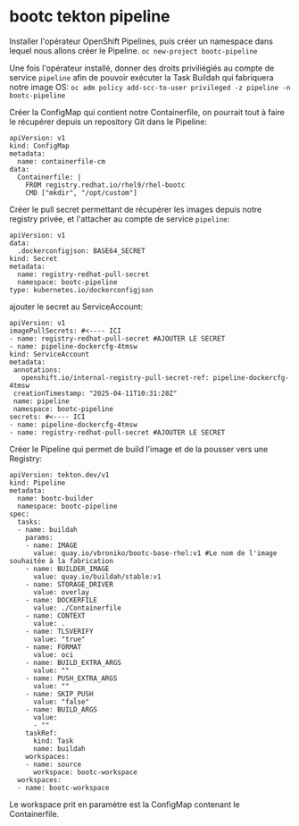 # bootc tekton pipeline

Installer l'opérateur OpenShift Pipelines, puis créer un namespace dans lequel nous allons créer le Pipeline.
`oc new-project bootc-pipeline`

Une fois l'opérateur installé, donner des droits priviliégiés au compte de service `pipeline` afin de pouvoir exécuter la Task Buildah qui fabriquera notre image OS:
`oc adm policy add-scc-to-user privileged -z pipeline -n bootc-pipeline`

Créer la ConfigMap qui contient notre Containerfile, on pourrait tout à faire le récupérer depuis un repository Git dans le Pipeline:
```
apiVersion: v1
kind: ConfigMap
metadata:
  name: containerfile-cm
data:
  Containerfile: |
    FROM registry.redhat.io/rhel9/rhel-bootc
    CMD ["mkdir", "/opt/custom"]
```

Créer le pull secret permettant de récupérer les images depuis notre registry privée, et l'attacher au compte de service `pipeline`:

```
apiVersion: v1
data:
  .dockerconfigjson: BASE64_SECRET
kind: Secret
metadata:
  name: registry-redhat-pull-secret
  namespace: bootc-pipeline
type: kubernetes.io/dockerconfigjson

```

 ajouter le secret au ServiceAccount:
 ```
apiVersion: v1
imagePullSecrets: #<---- ICI
- name: registry-redhat-pull-secret #AJOUTER LE SECRET
- name: pipeline-dockercfg-4tmsw
kind: ServiceAccount
metadata:
  annotations:
    openshift.io/internal-registry-pull-secret-ref: pipeline-dockercfg-4tmsw
  creationTimestamp: "2025-04-11T10:31:28Z"
  name: pipeline
  namespace: bootc-pipeline
secrets: #<---- ICI
- name: pipeline-dockercfg-4tmsw
- name: registry-redhat-pull-secret #AJOUTER LE SECRET
```

Créer le Pipeline qui permet de build l'image et de la pousser vers une Registry:
```
apiVersion: tekton.dev/v1
kind: Pipeline
metadata:
  name: bootc-builder
  namespace: bootc-pipeline
spec:
  tasks:
  - name: buildah
    params:
    - name: IMAGE
      value: quay.io/vbroniko/bootc-base-rhel:v1 #Le nom de l'image souhaitée à la fabrication
    - name: BUILDER_IMAGE
      value: quay.io/buildah/stable:v1
    - name: STORAGE_DRIVER
      value: overlay
    - name: DOCKERFILE
      value: ./Containerfile
    - name: CONTEXT
      value: .
    - name: TLSVERIFY
      value: "true"
    - name: FORMAT
      value: oci
    - name: BUILD_EXTRA_ARGS
      value: ""
    - name: PUSH_EXTRA_ARGS
      value: ""
    - name: SKIP_PUSH
      value: "false"
    - name: BUILD_ARGS
      value:
      - ""
    taskRef:
      kind: Task
      name: buildah
    workspaces:
    - name: source
      workspace: bootc-workspace
  workspaces:
  - name: bootc-workspace
```

Le workspace prit en paramètre est la ConfigMap contenant le  Containerfile.
